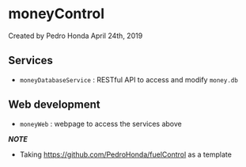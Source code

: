 # moneyControl
Created by Pedro Honda
April 24th, 2019

## Services

- `moneyDatabaseService` : RESTful API to access and modify `money.db`

## Web development

- `moneyWeb` : webpage to access the services above

_**NOTE**_

- Taking https://github.com/PedroHonda/fuelControl as a template